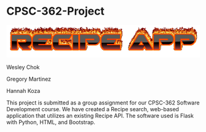 # CPSC-362-Project
![](/static/css/images/coollogo_com-8245495.gif) 

Wesley Chok

Gregory Martinez

Hannah Koza

This project is submitted as a group assignment for our CPSC-362 Software Development course. We have created a Recipe search, web-based application that utilizes an existing Recipe API. The software used is Flask with Python, HTML, and Bootstrap.


